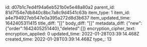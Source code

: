 id: d07b1c7ed4f94a6eb521b0e5e48a80a2
parent_id: 81d7154e7db840c8bc7a8c9d4541c63b
item_type: 1
item_id: a4e794927eb547e0a395a272d8d3b637
item_updated_time: 1642405311415
title_diff: "[]"
body_diff: "[]"
metadata_diff: {"new":{"order":1642405251440},"deleted":[]}
encryption_cipher_text: 
encryption_applied: 0
updated_time: 2022-01-28T03:39:14.468Z
created_time: 2022-01-28T03:39:14.468Z
type_: 13